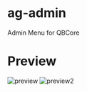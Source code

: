 # ag-admin
Admin Menu for QBCore

# Preview
![preview](https://cdn.discordapp.com/attachments/946308781967556643/1115592139921969162/FiveM_b2802_GTAProcess_uDqhofrBZz.png)
![preview2](https://cdn.discordapp.com/attachments/946308781967556643/1115592745361342565/image.png)


